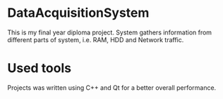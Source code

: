 # DataAcquisitionSystem

This is my final year diploma project. System gathers information from different parts of system, i.e. RAM, HDD and Network traffic.

# Used tools
Projects was written using C++ and Qt for a better overall performance.
